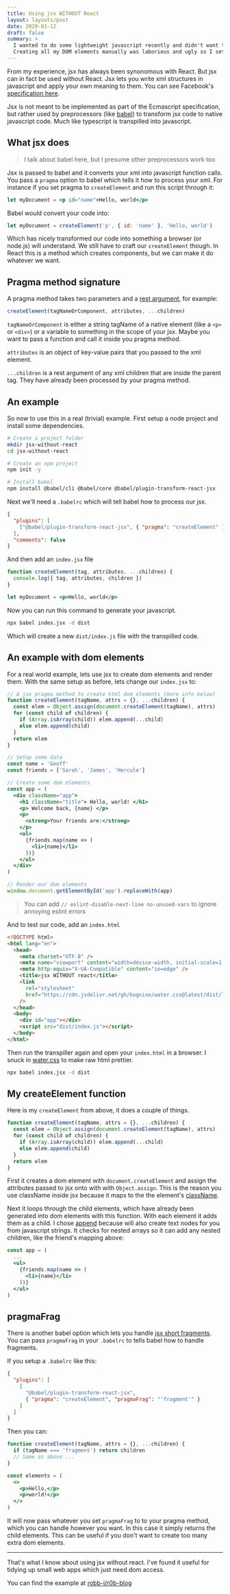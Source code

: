 ```yaml
---
title: Using jsx WITHOUT React
layout: layouts/post
date: 2020-01-12
draft: false
summary: >
  I wanted to do some lightweight javascript recently and didn't want to use a massive framework.
  Creating all my DOM elements manually was laborious and ugly so I setup jsx to do it for me.
---
```


From my experience, jsx has always been synonomous with React.
But jsx can in fact be used without React.
Jsx lets you write xml structures in javascript and apply your own meaning to them.
You can see Facebook's [specification here](https://facebook.github.io/jsx/).

Jsx is not meant to be implemented as part of the Ecmascript specification,
but rather used by preprocessors (like [babel](https://babeljs.io/))
to transform jsx code to native javascript code.
Much like typescript is transpilled into javascript.

## What jsx does

> I talk about babel here, but I presume other preprocessors work too

Jsx is passed to babel and it converts your xml into javascript function calls.
You pass a `pragma` option to babel which tells it how to process your xml.
For instance if you set pragma to `createElement` and run this script through it:

```jsx
let myDocument = <p id="name">Hello, world</p>
```

Babel would convert your code into:

```js
let myDocument = createElement('p', { id: 'name' }, 'Hello, world')
```

Which has nicely transformed our code into something a browser (or node.js) will understand.
We still have to craft our `createElement` though.
In React this is a method which creates components,
but we can make it do whatever we want.

## Pragma method signature

A pragma method takes two parameters
and a [rest argument](https://developer.mozilla.org/en-US/docs/Web/JavaScript/Reference/Functions/rest_parameters),
for example:

```js
createElement(tagNameOrComponent, attributes, ...children)
```

`tagNameOrComponent` is either a string tagName of a native element (like a `<p>` or `<div>`)
or a variable to something in the scope of your jsx.
Maybe you want to pass a function and call it inside you pragma method.

`attributes` is an object of key-value pairs that you passed to the xml element.

`...children` is a rest argument of any xml children that are inside the parent tag.
They have already been processed by your pragma method.

## An example

So now to use this in a real (trivial) example.
First setup a node project and install some dependencies.

```bash
# Create a project folder
mkdir jsx-without-react
cd jsx-without-react

# Create an npm project
npm init -y

# Install babel
npm install @babel/cli @babel/core @babel/plugin-transform-react-jsx
```

Next we'll need a `.babelrc` which will tell babel how to process our jsx.

```json
{
  "plugins": [
    ["@babel/plugin-transform-react-jsx", { "pragma": "createElement" }]
  ],
  "comments": false
}
```

And then add an `index.jsx` file

```jsx
function createElement(tag, attributes, ...children) {
  console.log({ tag, attributes, children })
}

let myDocument = <p>Hello, world</p>
```

Now you can run this command to generate your javascript.

```bash
npx babel index.jsx -d dist
```

Which will create a new `dist/index.js` file with the transpilled code.

## An example with dom elements

For a real world example, lets use jsx to create dom elements and render them.
With the same setup as before, lets change our `index.jsx` to:

```jsx
// A jsx pragma method to create html dom elements (more info below)
function createElement(tagName, attrs = {}, ...children) {
  const elem = Object.assign(document.createElement(tagName), attrs)
  for (const child of children) {
    if (Array.isArray(child)) elem.append(...child)
    else elem.append(child)
  }
  return elem
}

// Setup some data
const name = 'Geoff'
const friends = ['Sarah', 'James', 'Hercule']

// Create some dom elements
const app = (
  <div className="app">
    <h1 className="title"> Hello, world! </h1>
    <p> Welcome back, {name} </p>
    <p>
      <strong>Your friends are:</strong>
    </p>
    <ul>
      {friends.map(name => (
        <li>{name}</li>
      ))}
    </ul>
  </div>
)

// Render our dom elements
window.document.getElementById('app').replaceWith(app)
```

> You can add `// eslint-disable-next-line no-unused-vars` to ignore annoying eslint errors

And to test our code, add an `index.html`

```html
<!DOCTYPE html>
<html lang="en">
  <head>
    <meta charset="UTF-8" />
    <meta name="viewport" content="width=device-width, initial-scale=1.0" />
    <meta http-equiv="X-UA-Compatible" content="ie=edge" />
    <title>jsx WITHOUT react</title>
    <link
      rel="stylesheet"
      href="https://cdn.jsdelivr.net/gh/kognise/water.css@latest/dist/light.min.css"
    />
  </head>
  <body>
    <div id="app"></div>
    <script src="dist/index.js"></script>
  </body>
</html>
```

Then run the transpiller again and open your `index.html` in a browser.
I snuck in [water.css](https://github.com/kognise/water.css) to make raw html prettier.

```bash
npx babel index.jsx -d dist
```

## My createElement function

Here is my `createElement` from above, it does a couple of things.

```js
function createElement(tagName, attrs = {}, ...children) {
  const elem = Object.assign(document.createElement(tagName), attrs)
  for (const child of children) {
    if (Array.isArray(child)) elem.append(...child)
    else elem.append(child)
  }
  return elem
}
```

First it creates a dom element with `document.createElement`
and assign the attributes passed to jsx onto with with `Object.assign`.
This is the reason you use className inside jsx
because it maps to the the element's [className](https://developer.mozilla.org/en-US/docs/Web/API/Element/className).

Next it loops through the child elements,
which have already been generated into dom elements with this function.
With each element it adds them as a child.
I chose [append](https://developer.mozilla.org/en-US/docs/Web/API/ParentNode/append)
because will also create text nodes for you from javascript strings.
It checks for nested arrays so it can add any nested children,
like the friend's mapping above:

```jsx
const app = (
  ...
  <ul>
    {friends.map(name => (
      <li>{name}</li>
    ))}
  </ul>
)
```

## pragmaFrag

There is another babel option which lets you handle
[jsx short fragments](https://reactjs.org/docs/fragments.html#short-syntax).
You can pass `pragmaFrag` in your `.babelrc` to tells babel how to handle fragments.

If you setup a `.babelrc` like this:

```json
{
  "plugins": [
    [
      "@babel/plugin-transform-react-jsx",
      { "pragma": "createElement", "pragmaFrag": "'fragment'" }
    ]
  ]
}
```

Then you can:

```jsx
function createElement(tagName, attrs = {}, ...children) {
  if (tagName === 'fragment') return children
  // Same as above ...
}

const elements = (
  <>
    <p>Hello,</p>
    <p>world!</p>
  </>
)
```

It will now pass whatever you set `pragmaFrag` to to your pragma method,
which you can handle however you want.
In this case it simply returns the child elements.
This can be useful if you don't want to create too many extra dom elements.

---

That's what I know about using jsx without react.
I've found it useful for tidying up small web apps which just need dom access.

You can find the example at [robb-j/r0b-blog](https://github.com/robb-j/r0b-blog/tree/master/examples/jsx-without-react)
